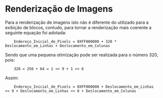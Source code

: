 # Renderização de Imagens

Para a renderização de imagens isto não é diferente do utilizado para a exibição de blocos, contudo, para tornar a renderização mais coerente a seguinte equação foi adotada:
```
    Endereço_Inicial_de_Pixels = 0XFF000000 + 320 * Deslocamento_em_Linhas + Deslocamento_em_Colunas
```

Sendo que uma pequena otimização pode ser realizada para o número 320, pois:
```
    320 = 256 + 64 = 1 << 9 + 1 << 6
```

Assim:
```
    Endereço_Inicial_de_Pixels = 0XFF000000 + Deslocamento_em_Linhas << 9 + Deslocamento_em_Linhas << 6 + Deslocamento_em_Colunas
```
